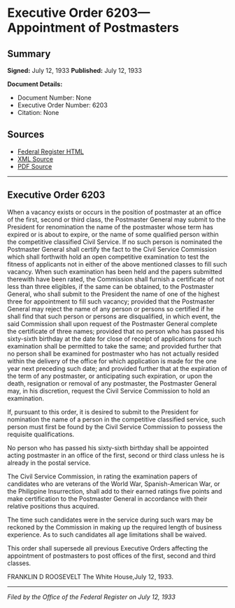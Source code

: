 # Executive Order 6203—Appointment of Postmasters

## Summary

**Signed:** July 12, 1933
**Published:** July 12, 1933

**Document Details:**
- Document Number: None
- Executive Order Number: 6203
- Citation: None

## Sources
- [Federal Register HTML](https://www.presidency.ucsb.edu/documents/executive-order-6203-appointment-postmasters)
- [XML Source](None)
- [PDF Source](None)

---

## Executive Order 6203

When a vacancy exists or occurs in the position of postmaster at an office of the first, second or third class, the Postmaster General may submit to the President for renomination the name of the postmaster whose term has expired or is about to expire, or the name of some qualified person within the competitive classified Civil Service. If no such person is nominated the Postmaster General shall certify the fact to the Civil Service Commission which shall forthwith hold an open competitive examination to test the fitness of applicants not in either of the above mentioned classes to fill such vacancy. When such examination has been held and the papers submitted therewith have been rated, the Commission shall furnish a certificate of not less than three eligibles, if the same can be obtained, to the Postmaster General, who shall submit to the President the name of one of the highest three for appointment to fill such vacancy; provided that the Postmaster General may reject the name of any person or persons so certified if he shall find that such person or persons are disqualified, in which event, the said Commission shall upon request of the Postmaster General complete the certificate of three names; provided that no person who has passed his sixty-sixth birthday at the date for close of receipt of applications for such examination shall be permitted to take the same; and provided further that no person shall be examined for postmaster who has not actually resided within the delivery of the office for which application is made for the one year next preceding such date; and provided further that at the expiration of the term of any postmaster, or anticipating such expiration, or upon the death, resignation or removal of any postmaster, the Postmaster General may, in his discretion, request the Civil Service Commission to hold an examination.

If, pursuant to this order, it is desired to submit to the President for nomination the name of a person in the competitive classified service, such person must first be found by the Civil Service Commission to possess the requisite qualifications.

No person who has passed his sixty-sixth birthday shall be appointed acting postmaster in an office of the first, second or third class unless he is already in the postal service.

The Civil Service Commission, in rating the examination papers of candidates who are veterans of the World War, Spanish-American War, or the Philippine Insurrection, shall add to their earned ratings five points and make certification to the Postmaster General in accordance with their relative positions thus acquired.

The time such candidates were in the service during such wars may be reckoned by the Commission in making up the required length of business experience. As to such candidates all age limitations shall be waived.

This order shall supersede all previous Executive Orders affecting the appointment of postmasters to post offices of the first, second and third classes.

FRANKLIN D ROOSEVELT
The White House,July 12, 1933.

---

*Filed by the Office of the Federal Register on July 12, 1933*
